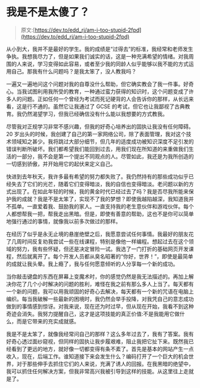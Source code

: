# 我是不是太傻了？

> 原文:[https://dev.to/edd_rj/am-i-too-stupid-2fpd](https://dev.to/edd_rj/am-i-too-stupid-2fpd)

从小到大，我并不是最好的学生。我的成绩是“过得去”的标准，我经常和老师发生争执。我想我尽力了，但是如果我们诚实的话，这是一种充满希望的情绪。对我周围的人来说，学习变得如此容易，或者至少我的同龄人似乎能够以我不能的方式运用自己。那我有什么问题吗？是我太笨了，没人教我吗？

一遍又一遍地问这个问题对我的自尊没什么帮助，但它确实教会了我一件事。好奇心。当我试图利用我所受的教育，一种通过蛮力获得的知识时，这个问题变成了许多人的问题。正如任何一个曾经为考试而死记硬背的人会告诉你的那样，从长远来看，这是行不通的。虽然它让我通过了 GCSE 的考试，但它也让我鄙视了古典教育。我仍然渴望学习，但我已经确信没有什么能以我想要的方式教我。

尽管我对正规学习非常不感兴趣，但我的好奇心培养出的固执让我没有任何障碍。20 岁出头的时候，我创建了自己的第一家网络公司，除了表面管理，我对这个技术领域知之甚少。我将跳过大部分细节，但几年的适度成功被知识深度不足引发的错误判断所破坏。我们都希望我们能回到过去，用我们现在所知道的来重做我们生活的一部分，我不会是第一个提出不同观点的人。尽管如此，我还是为我所创造的一切感到骄傲，并开始用它的起伏来定义自己。

快进到去年秋天，我许多最有希望的努力都失败了。我仍然持有的那些成功似乎已经失去了它们的光芒，随着它们变得暗淡，我的自信也变得暗淡。老问题以新的方式出现了。在如此年轻的时候，我的黄金时代已经过去了吗？我是否尽我所能来保护我的成就？我是不是太笨了，实现不了我的梦想？即使我越陷越深，我知道我并不孤单。一直爱着我、鼓励我的家人。一直支持我的老生意伙伴和游戏伙伴。每个人都想帮我一把，帮我走出黑暗。但是，即使有善意的帮助，这也不是你可以简单地强行通过的事情，就像我以前多次做过的那样。

在经历了似乎是永无止境的悬崖绝壁之后，我愿意尝试任何事情。我最好的朋友花了几周时间反复劝我尝试一些在线课程，特别是像他一样编程。想起过去在这个领域的努力，我有些怀疑，但还是决定冒险一试。我选了一门打折的基础网页开发课程，然后就离开了。每个开发人员都从臭名昭著的“你好，世界！”，即使是最简单的成就让我头晕。我上瘾了，我与任何愿意倾听的人分享每一个新的成功。

当你敲击键盘的东西在屏幕上变魔术时，你的感觉仍然是我无法描述的。再加上解决你花了几个小时解决的问题的胜利，难怪在我之前有那么多人上当了。每天都有一个新的问题，我可以用我顽固的好奇心去解决，每天都有一个新的咒语在电脑上编织。每当我破解一些最新的困境时，我仍然会举手投降，对我凭自己的意志成功做到的事情感到惊讶。对我来说，现在还为时过早，但从现在开始，我看不到这种奇迹会消失。我努力提醒自己，这才是这项技能的真正价值:不是我能用它做什么，而是它带来的充实成就感。

我是不是太笨了，就像我经常问自己的那样？这么多年过去了，我有了答案。我有好奇心透过面纱窥视，但同样的固执让我步履艰难，阻止我把它扯下来。既然我已经看到了更远的地方，就好像一切都变得有条不紊了。首先是基本的网站产生一点收入，现在，后端工作。谁知道接下来会发生什么？编码打开了一个巨大的机会世界，对于那些伸手去抓住它们的人来说，充满了诱人的回报。在我黑暗的绝望中，我可以抓住任何解决方案，但我非常高兴我被引导到这样的技能。从这里往上走就是了。